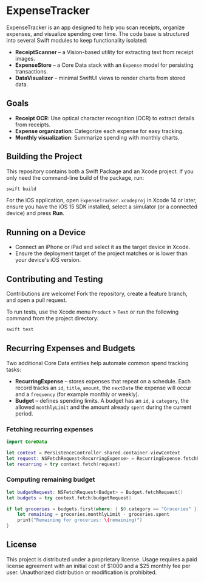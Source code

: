 # ExpenseTracker

ExpenseTracker is an app designed to help you scan receipts, organize expenses, and visualize spending over time. The code base is structured into several Swift modules to keep functionality isolated:

- **ReceiptScanner** – a Vision-based utility for extracting text from receipt images.
- **ExpenseStore** – a Core Data stack with an `Expense` model for persisting transactions.
- **DataVisualizer** – minimal SwiftUI views to render charts from stored data.

## Goals

- **Receipt OCR**: Use optical character recognition (OCR) to extract details from receipts.
- **Expense organization**: Categorize each expense for easy tracking.
- **Monthly visualization**: Summarize spending with monthly charts.

## Building the Project

This repository contains both a Swift Package and an Xcode project. If you only
need the command-line build of the package, run:

```bash
swift build
```

For the iOS application, open `ExpenseTracker.xcodeproj` in Xcode 14 or later,
ensure you have the iOS 15 SDK installed, select a simulator (or a connected
device) and press **Run**.

## Running on a Device

- Connect an iPhone or iPad and select it as the target device in Xcode.
- Ensure the deployment target of the project matches or is lower than your device's iOS version.

## Contributing and Testing

Contributions are welcome! Fork the repository, create a feature branch, and open a pull request.

To run tests, use the Xcode menu `Product` > `Test` or run the following command from the project directory:
```bash
swift test
```

## Recurring Expenses and Budgets

Two additional Core Data entities help automate common spend tracking tasks:

- **RecurringExpense** – stores expenses that repeat on a schedule. Each record
  tracks an `id`, `title`, `amount`, the `nextDate` the expense will occur and
  a `frequency` (for example monthly or weekly).
- **Budget** – defines spending limits. A budget has an `id`, a `category`, the
  allowed `monthlyLimit` and the amount already `spent` during the current
  period.

### Fetching recurring expenses

```swift
import CoreData

let context = PersistenceController.shared.container.viewContext
let request: NSFetchRequest<RecurringExpense> = RecurringExpense.fetchRequest()
let recurring = try context.fetch(request)
```

### Computing remaining budget

```swift
let budgetRequest: NSFetchRequest<Budget> = Budget.fetchRequest()
let budgets = try context.fetch(budgetRequest)

if let groceries = budgets.first(where: { $0.category == "Groceries" }) {
    let remaining = groceries.monthlyLimit - groceries.spent
    print("Remaining for groceries: \(remaining)")
}
```


## License

This project is distributed under a proprietary license. Usage requires a paid license agreement with an initial cost of $1000 and a $25 monthly fee per user. Unauthorized distribution or modification is prohibited.
